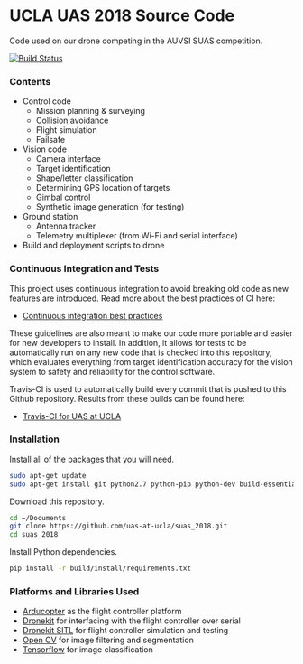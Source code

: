 # UCLA UAS 2018 Source Code
Code used on our drone competing in the AUVSI SUAS competition.

[![Build Status](https://travis-ci.org/uas-at-ucla/suas_2018.svg?branch=master)](https://travis-ci.org/uas-at-ucla/suas_2018)

### Contents
 * Control code
    * Mission planning & surveying
    * Collision avoidance
    * Flight simulation
    * Failsafe
 * Vision code
    * Camera interface
    * Target identification
    * Shape/letter classification
    * Determining GPS location of targets
    * Gimbal control
    * Synthetic image generation (for testing)
 * Ground station
    * Antenna tracker
    * Telemetry multiplexer (from Wi-Fi and serial interface)
 * Build and deployment scripts to drone

### Continuous Integration and Tests
This project uses continuous integration to avoid breaking old code as new
features are introduced. Read more about the best practices of CI here:
 * [Continuous integration best practices](https://en.wikipedia.org/wiki/Continuous_integration#Best_practices)

These guidelines are also meant to make our code more portable and easier for
new developers to install. In addition, it allows for tests to be automatically
run on any new code that is checked into this repository, which evaluates
everything from target identification accuracy for the vision system to safety
and reliability for the control software.

Travis-CI is used to automatically build every commit that is pushed to this
Github repository. Results from these builds can be found here:
 * [Travis-CI for UAS at UCLA](https://travis-ci.org/uas-at-ucla/suas_2018)

### Installation
Install all of the packages that you will need.
```bash
sudo apt-get update
sudo apt-get install git python2.7 python-pip python-dev build-essential 
```

Download this repository.
```bash
cd ~/Documents
git clone https://github.com/uas-at-ucla/suas_2018.git
cd suas_2018
```

Install Python dependencies.
```bash
pip install -r build/install/requirements.txt
```

### Platforms and Libraries Used
 * [Arducopter](https://github.com/ArduPilot/ardupilot/tree/master/ArduCopter) as the flight controller platform
 * [Dronekit](https://github.com/dronekit/dronekit-python) for interfacing with the flight controller over serial
 * [Dronekit SITL](https://github.com/dronekit/dronekit-sitl) for flight controller simulation and testing
 * [Open CV](https://github.com/opencv/opencv) for image filtering and segmentation
 * [Tensorflow](https://github.com/tensorflow/tensorflow) for image classification
